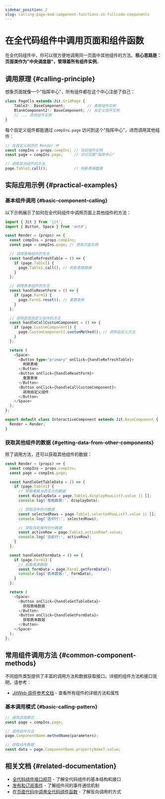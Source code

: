 ```yaml
---
sidebar_position: 2
slug: calling-page-and-component-functions-in-fullcode-components
---
```


# 在全代码组件中调用页面和组件函数

在全代码组件中，你可以很方便地调用同一页面中其他组件的方法。**核心思路是：页面类作为"中央调度器"，管理着所有组件实例**。

## 调用原理 {#calling-principle}

想象页面就像一个"指挥中心"，所有组件都在这个中心注册了自己：

```typescript title="page.ts 中的组件注册"
class PageCls extends Jit.GridPage {
    Table3!: BaseComponent;          // 表格组件实例
    BlankComponent2!: BaseComponent; // 自定义组件实例
    // ... 其他组件实例
}
```

每个自定义组件都能通过 `compIns.page` 访问到这个"指挥中心"，进而调用其他组件：

```typescript
// 在自定义组件的 Render 中
const compIns = props.compIns; // 当前组件实例
const page = compIns.page;     // 访问页面"指挥中心"

// 调用其他组件的方法
page.Table3.call();            // 刷新表格数据
```

## 实际应用示例 {#practical-examples}

### 基本组件调用 {#basic-component-calling}

以下示例展示了如何在全代码组件中调用页面上其他组件的方法：

```typescript title="在全代码组件中调用其他组件"
import { Jit } from 'jit';
import { Button, Space } from 'antd';

const Render = (props) => {
  const compIns = props.compIns;
  const page = compIns.page; // 获取页面实例

  // 调用表格组件的方法
  const handleRefreshTable = () => {
    if (page.Table1) {
      page.Table1.call(); // 刷新表格数据
    }
  };

  // 调用表单组件的方法
  const handleResetForm = () => {
    if (page.Form1) {
      page.Form1.reset(); // 重置表单
    }
  };

  // 调用其他自定义组件的方法
  const handleCallCustomComponent = () => {
    if (page.CustomComponent1) {
      page.CustomComponent1.customMethod(); // 调用自定义方法
    }
  };

  return (
    <Space>
      <Button type="primary" onClick={handleRefreshTable}>
        刷新表格
      </Button>
      <Button onClick={handleResetForm}>
        重置表单
      </Button>
      <Button onClick={handleCallCustomComponent}>
        调用自定义组件
      </Button>
    </Space>
  );
};

export default class InteractiveComponent extends Jit.BaseComponent {
  Render = Render;
}
```

### 获取其他组件的数据 {#getting-data-from-other-components}

除了调用方法，还可以获取其他组件的数据：

```typescript title="获取其他组件的数据"
const Render = (props) => {
  const compIns = props.compIns;
  const page = compIns.page;

  const handleGetTableData = () => {
    if (page.Table1) {
      // 获取表格当前显示的数据
      const displayData = page.Table1.displayRowList?.value || [];
      console.log('表格数据:', displayData);

      // 获取选中的行数据
      const selectedRows = page.Table1.selectedRowList?.value || [];
      console.log('选中行:', selectedRows);

      // 获取当前操作的行数据
      const activeRow = page.Table1.activeRow?.value;
      console.log('当前行:', activeRow);
    }
  };

  const handleGetFormData = () => {
    if (page.Form1) {
      // 获取表单数据
      const formData = page.Form1.getFormData();
      console.log('表单数据:', formData);
    }
  };

  return (
    <Space>
      <Button onClick={handleGetTableData}>
        获取表格数据
      </Button>
      <Button onClick={handleGetFormData}>
        获取表单数据
      </Button>
    </Space>
  );
};
```

## 常用组件调用方法 {#common-component-methods}

不同组件类型提供了丰富的调用方法和数据获取接口。详细的组件方法和接口说明，请参考：

- [JitWeb 组件参考文档](../../reference/framework/JitWeb/components/) - 查看所有组件的详细方法和属性

### 基本调用模式 {#basic-calling-pattern}

```typescript
// 通用调用模式
const page = compIns.page;

// 调用组件方法
page.ComponentName.methodName(parameters);

// 获取组件数据
const data = page.ComponentName.propertyName?.value;
```

## 相关文档 {#related-documentation}

- [全代码组件接口规范](./ui-component-interface-specifications) - 了解全代码组件的基本结构和接口
- [发布和订阅事件](./emitting-events) - 了解组件间的事件通信机制
- [在页面代码中调用全代码组件函数](./calling-fullcode-component-functions-in-page-code) - 了解反向调用的方式
